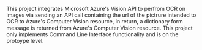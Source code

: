 This project integrates Microsoft Azure's Vision API to perfrom OCR on images via sending an API call containing the url of the pictrure intended to OCR to Azure's Computer Vision resource, in return,  a dictionary form message is returned from Azure's Computer Vision resource. This project only implements Command Line Interface functionality and is on the protoype level. 
